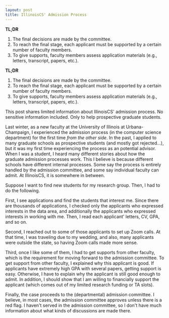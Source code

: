 ```yaml
---
layout: post
title: IllinoisCS' Admission Process
---
```


**TL;DR**
1. The final decisions are made by the committee.
1. To reach the final stage, each applicant must be supported by a certain number of faculty members.
1. To give supports, faculty members assess application materials (e.g., letters, transcript, papers, etc.).

<!-- more -->

**TL;DR**
1. The final decisions are made by the committee.
1. To reach the final stage, each applicant must be supported by a certain number of faculty members.
1. To give supports, faculty members assess application materials (e.g., letters, transcript, papers, etc.).

This post shares limited information about IllinoisCS' admission process. No sensitive information included. Only to help prospective graduate students.

Last winter, as a new faculty at the University of Illinois at Urbana-Champaign, I experienced the admission process (in the computer science department) for the first time *from the other side*.
In the past, I applied to many graduate schools as prospective students (and mostly got rejected...), but it was my first time experiencing the process as an potential advisor.
When I was a student, I heard many different stories about how the graduate admission processes work. This I believe is because different schools have different internal processes. Some say the process is entirely handled by the admission committee, and some say individual faculty can admit. At IllinoisCS, it is somewhere in between.

Suppose I want to find new students for my research group. Then, I had to do the following.

First, I see applications and find the students that interest me. Since there are thousands of applications, I checked only the applicants who expressed interests in the data area, and additionally the applicants who expressed interests in working with me. Then, I read each applicant' letters, CV, GPA, and so on.

Second, I reached out to some of those applicants to set up Zoom calls. At that time, I was traveling due to my wedding, and also, many applicants were outside the state, so having Zoom calls made more sense.

Third, once I like some of them, I had to get supports from other faculty, which is the requirement for moving forward to the admission committee. To get support from other faculty, I explained why this applicant is good. If applicants have extremely high GPA with several papers, getting support is easy. Otherwise, I have to explain why the applicant is still good enough to admit. 
In addition, I should show that I am willing to financially support the applicant (which comes out of my limited research funding or TA slots).

Finally, the case proceeds to the (departmental) admission committee. I believe, in most cases, the admission committee approves unless there is a red flag. I haven't served in the admission committee, so I don't have much information about what kinds of discussions are made there.
